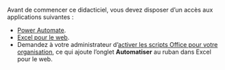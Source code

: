 Avant de commencer ce didacticiel, vous devez disposer d’un accès aux applications suivantes :

- [Power Automate](/power-automate/organization-q-and-a).
- [Excel pour le web](https://www.office.com/launch/excel).
- Demandez à votre administrateur d’[activer les scripts Office pour votre organisation](/microsoft-365/admin/manage/manage-office-scripts-settings), ce qui ajoute l’onglet **Automatiser** au ruban dans Excel pour le web.
